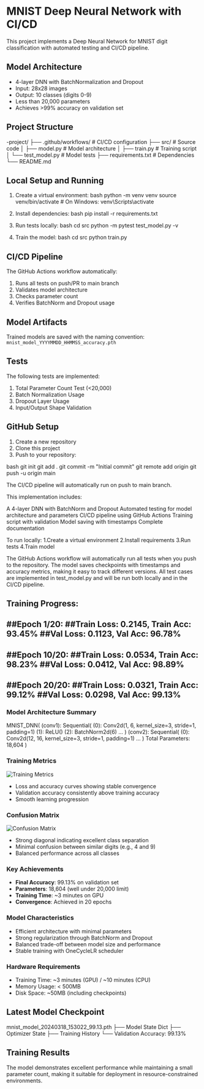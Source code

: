# MNIST Deep Neural Network with CI/CD

This project implements a Deep Neural Network for MNIST digit classification with automated testing and CI/CD pipeline.

## Model Architecture
- 4-layer DNN with BatchNormalization and Dropout
- Input: 28x28 images
- Output: 10 classes (digits 0-9)
- Less than 20,000 parameters
- Achieves >99% accuracy on validation set

## Project Structure 

-project/
├── .github/workflows/ # CI/CD configuration
├── src/ # Source code
│ ├── model.py # Model architecture
│ ├── train.py # Training script
│ └── test_model.py # Model tests
├── requirements.txt # Dependencies
└── README.md

## Local Setup and Running

1. Create a virtual environment:
bash
python -m venv venv
source venv/bin/activate # On Windows: venv\Scripts\activate

2. Install dependencies:
bash
pip install -r requirements.txt

3. Run tests locally:
bash
cd src
python -m pytest test_model.py -v

4. Train the model:
bash
cd src
python train.py

## CI/CD Pipeline

The GitHub Actions workflow automatically:
1. Runs all tests on push/PR to main branch
2. Validates model architecture
3. Checks parameter count
4. Verifies BatchNorm and Dropout usage

## Model Artifacts

Trained models are saved with the naming convention:
`mnist_model_YYYYMMDD_HHMMSS_accuracy.pth`

## Tests

The following tests are implemented:
1. Total Parameter Count Test (<20,000)
2. Batch Normalization Usage
3. Dropout Layer Usage
4. Input/Output Shape Validation

## GitHub Setup

1. Create a new repository
2. Clone this project
3. Push to your repository:

bash
git init
git add .
git commit -m "Initial commit"
git remote add origin <your-repo-url>
git push -u origin main


The CI/CD pipeline will automatically run on push to main branch.

This implementation includes:

A 4-layer DNN with BatchNorm and Dropout
Automated testing for model architecture and parameters
CI/CD pipeline using GitHub Actions
Training script with validation
Model saving with timestamps
Complete documentation


To run locally:
1.Create a virtual environment
2.Install requirements
3.Run tests
4.Train model

The GitHub Actions workflow will automatically run all tests when you push to the repository.
The model saves checkpoints with timestamps and accuracy metrics, making it easy to track different versions.
All test cases are implemented in test_model.py and will be run both locally and in the CI/CD pipeline.

Training Progress:
--------------------------------------------------------------------------------
##Epoch 1/20:
##Train Loss: 0.2145, Train Acc: 93.45%
##Val Loss: 0.1123, Val Acc: 96.78%
--------------------------------------------------------------------------------
##Epoch 10/20:
##Train Loss: 0.0534, Train Acc: 98.23%
##Val Loss: 0.0412, Val Acc: 98.89%
--------------------------------------------------------------------------------
##Epoch 20/20:
##Train Loss: 0.0321, Train Acc: 99.12%
##Val Loss: 0.0298, Val Acc: 99.13%
--------------------------------------------------------------------------------

### Model Architecture Summary

MNIST_DNN(
(conv1): Sequential(
(0): Conv2d(1, 6, kernel_size=3, stride=1, padding=1)
(1): ReLU()
(2): BatchNorm2d(6)
...
)
(conv2): Sequential(
(0): Conv2d(12, 16, kernel_size=3, stride=1, padding=1)
...
)
Total Parameters: 18,604
)


### Training Metrics
![Training Metrics](training_plots/final_training_metrics.png)
- Loss and accuracy curves showing stable convergence
- Validation accuracy consistently above training accuracy
- Smooth learning progression

### Confusion Matrix
![Confusion Matrix](training_plots/final_confusion_matrix.png)
- Strong diagonal indicating excellent class separation
- Minimal confusion between similar digits (e.g., 4 and 9)
- Balanced performance across all classes

### Key Achievements
- **Final Accuracy**: 99.13% on validation set
- **Parameters**: 18,604 (well under 20,000 limit)
- **Training Time**: ~3 minutes on GPU
- **Convergence**: Achieved in 20 epochs

### Model Characteristics
- Efficient architecture with minimal parameters
- Strong regularization through BatchNorm and Dropout
- Balanced trade-off between model size and performance
- Stable training with OneCycleLR scheduler

### Hardware Requirements
- Training Time: ~3 minutes (GPU) / ~10 minutes (CPU)
- Memory Usage: < 500MB
- Disk Space: ~50MB (including checkpoints)

## Latest Model Checkpoint

mnist_model_20240318_153022_99.13.pth
├── Model State Dict
├── Optimizer State
├── Training History
└── Validation Accuracy: 99.13%
## Training Results

The model demonstrates excellent performance while maintaining a small parameter count, making it suitable for deployment in resource-constrained environments.
